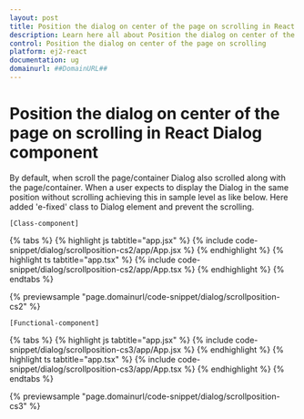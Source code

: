 ```yaml
---
layout: post
title: Position the dialog on center of the page on scrolling in React Dialog component | Syncfusion
description: Learn here all about Position the dialog on center of the page on scrolling in Syncfusion React Dialog component of Syncfusion Essential JS 2 and more.
control: Position the dialog on center of the page on scrolling 
platform: ej2-react
documentation: ug
domainurl: ##DomainURL##
---
```


# Position the dialog on center of the page on scrolling in React Dialog component

By default, when scroll the page/container Dialog also scrolled along with the page/container. When a user expects to display the Dialog in the same position without scrolling achieving this in sample level as like below. Here added 'e-fixed' class to Dialog element and prevent the scrolling.

`[Class-component]`

{% tabs %}
{% highlight js tabtitle="app.jsx" %}
{% include code-snippet/dialog/scrollposition-cs2/app/App.jsx %}
{% endhighlight %}
{% highlight ts tabtitle="app.tsx" %}
{% include code-snippet/dialog/scrollposition-cs2/app/App.tsx %}
{% endhighlight %}
{% endtabs %}

 {% previewsample "page.domainurl/code-snippet/dialog/scrollposition-cs2" %}

`[Functional-component]`

{% tabs %}
{% highlight js tabtitle="app.jsx" %}
{% include code-snippet/dialog/scrollposition-cs3/app/App.jsx %}
{% endhighlight %}
{% highlight ts tabtitle="app.tsx" %}
{% include code-snippet/dialog/scrollposition-cs3/app/App.tsx %}
{% endhighlight %}
{% endtabs %}

 {% previewsample "page.domainurl/code-snippet/dialog/scrollposition-cs3" %}